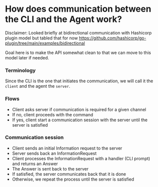 # How does communication between the CLI and the Agent work?

Disclaimer: Looked briefly at bidirectional communication with Hashicorp plugin model but tabled that for now
https://github.com/hashicorp/go-plugin/tree/main/examples/bidirectional

Goal here is to make the API somewhat clean to that we can move to this model later if needed.

### Terminology

Since the CLI is the one that initiates the communication, we will call it the `client` and the agent the `server`.

### Flows

- Client asks server if communication is required for a given channel
- If no, client proceeds with the command
- If yes, client start a communication session with the server until the server is satisfied

### Communication session

- Client sends an initial Information request to the server
- Server sends back an InformationRequest
- Client processes the InformationRequest with a handler (CLI prompt) and returns an Answer
- The Answer is sent back to the server
- If satisfied, the server communicates back that it is done
- Otherwise, we repeat the process until the server is satisfied
